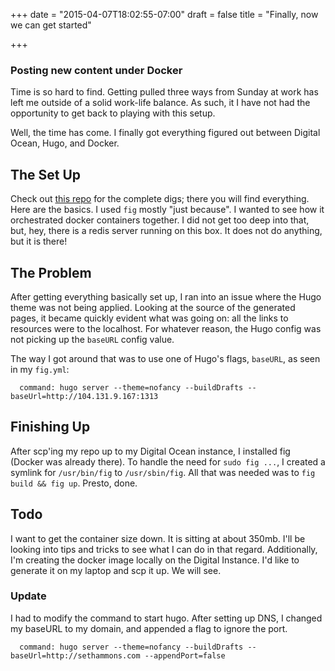+++
date = "2015-04-07T18:02:55-07:00"
draft = false 
title = "Finally, now we can get started"

+++

### Posting new content under Docker

Time is so hard to find. Getting pulled three ways from Sunday at work has left me outside of a solid work-life balance. As such, it I have not had the opportunity to get back to playing with this setup.

Well, the time has come. I finally got everything figured out between Digital Ocean, Hugo, and Docker.

## The Set Up

Check out [this repo](http://www.github.com/sethgrid/me) for the complete digs; there you will find everything. Here are the basics. I used `fig` mostly "just because". I wanted to see how it orchestrated docker containers together. I did not get too deep into that, but, hey, there is a redis server running on this box. It does not do anything, but it is there!

## The Problem

After getting everything basically set up, I ran into an issue where the Hugo theme was not being applied. Looking at the source of the generated pages, it became quickly evident what was going on: all the links to resources were to the localhost. For whatever reason, the Hugo config was not picking up the `baseURL` config value.

The way I got around that was to use one of Hugo's flags, `baseURL`, as seen in my `fig.yml`:

```
  command: hugo server --theme=nofancy --buildDrafts --baseUrl=http://104.131.9.167:1313
```

## Finishing Up

After scp'ing my repo up to my Digital Ocean instance, I installed fig (Docker was already there). To handle the need for `sudo fig ...`, I created a symlink for `/usr/bin/fig` to `/usr/sbin/fig`. All that was needed was to `fig build && fig up`. Presto, done.

## Todo

I want to get the container size down. It is sitting at about 350mb. I'll be looking into tips and tricks to see what I can do in that regard. Additionally, I'm creating the docker image locally on the Digital Instance. I'd like to generate it on my laptop and scp it up. We will see.

### Update

I had to modify the command to start hugo. After setting up DNS, I changed my baseURL to my domain, and appended a flag to ignore the port.

```
  command: hugo server --theme=nofancy --buildDrafts --baseUrl=http://sethammons.com --appendPort=false
```
